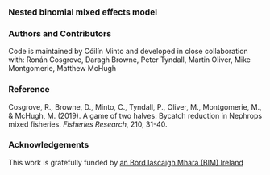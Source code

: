 ### Nested binomial mixed effects model

### Authors and Contributors
Code is maintained by Cóilín Minto and developed in close collaboration with: Ronán Cosgrove, Daragh Browne, Peter Tyndall, Martin Oliver, Mike Montgomerie, Matthew McHugh

### Reference
Cosgrove, R., Browne, D., Minto, C., Tyndall, P., Oliver, M., Montgomerie, M., & McHugh, M. (2019). A game of two halves: Bycatch reduction in Nephrops mixed fisheries. *Fisheries Research*, 210, 31-40.

### Acknowledgements
This work is gratefully funded by [an Bord Iascaigh Mhara (BIM) Ireland](http://www.bim.ie)
